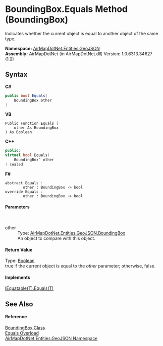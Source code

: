 # BoundingBox.Equals Method (BoundingBox)
 

Indicates whether the current object is equal to another object of the same type.

**Namespace:**&nbsp;<a href="1d543ca6-8481-5d96-aca1-a1b2d108871c">AirMapDotNet.Entities.GeoJSON</a><br />**Assembly:**&nbsp;AirMapDotNet (in AirMapDotNet.dll) Version: 1.0.6313.34627 (1.0)

## Syntax

**C#**<br />
``` C#
public bool Equals(
	BoundingBox other
)
```

**VB**<br />
``` VB
Public Function Equals ( 
	other As BoundingBox
) As Boolean
```

**C++**<br />
``` C++
public:
virtual bool Equals(
	BoundingBox^ other
) sealed
```

**F#**<br />
``` F#
abstract Equals : 
        other : BoundingBox -> bool 
override Equals : 
        other : BoundingBox -> bool 
```


#### Parameters
&nbsp;<dl><dt>other</dt><dd>Type: <a href="20ac6f55-39e2-3a96-2d6d-ebf660bc398a">AirMapDotNet.Entities.GeoJSON.BoundingBox</a><br />An object to compare with this object.</dd></dl>

#### Return Value
Type: <a href="http://msdn2.microsoft.com/en-us/library/a28wyd50" target="_blank">Boolean</a><br />true if the current object is equal to the *other* parameter; otherwise, false.

#### Implements
<a href="http://msdn2.microsoft.com/en-us/library/ms131190" target="_blank">IEquatable(T).Equals(T)</a><br />

## See Also


#### Reference
<a href="20ac6f55-39e2-3a96-2d6d-ebf660bc398a">BoundingBox Class</a><br /><a href="78ce2add-069f-24aa-031f-90d02caa1512">Equals Overload</a><br /><a href="1d543ca6-8481-5d96-aca1-a1b2d108871c">AirMapDotNet.Entities.GeoJSON Namespace</a><br />